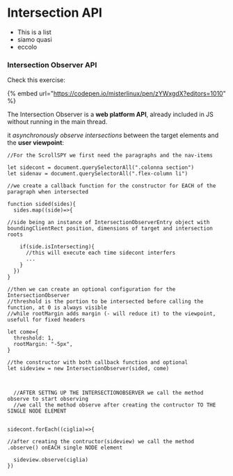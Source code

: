 # Intersection API

* This is a list
* siamo quasi&#x20;
* eccolo

### Intersection Observer API

Check this exercise:

{% embed url="https://codepen.io/misterlinux/pen/zYWxgdX?editors=1010" %}

The Intersection Observer is a **web platform API**, already included in JS without running in the main thread.

it _asynchronously observe intersections_ between the target elements and the **user viewpoint**:

```
//For the ScrollSPY we first need the paragraphs and the nav-items

let sidecont = document.querySelectorAll(".colonna section")
let sidenav = document.querySelectorAll(".flex-column li")

//we create a callback function for the constructor for EACH of the paragraph when intersected

function sided(sides){
  sides.map((side)=>{
  
//side being an instance of IntersectionObserverEntry object with boundingClientRect position, dimensions of target and intersection roots
  
    if(side.isIntersecting){
      //this will execute each time sidecont interfers
      ...
    }
  })
}

//then we can create an optional configuration for the IntersectionObserver 
//threshold is the portion to be intersected before calling the function, at 0 is always visible
//while rootMargin adds margin (- will reduce it) to the viewpoint, usefull for fixed headers

let come={
  threshold: 1,
  rootMargin: "-5px",
}

//the constructor with both callback function and optional
let sideview = new IntersectionObserver(sided, come)



  //AFTER SETTNG UP THE INTERSECTIONOBSERVER we call the method observe to start observing 
  //we call the method observe after creating the contructor TO THE SINGLE NODE ELEMENT
 

sidecont.forEach((ciglia)=>{

//after creating the contructor(sideview) we call the method .observe() onEACH single NODE element

  sideview.observe(ciglia)
})

```
